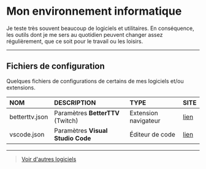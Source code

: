# Mon environnement informatique

Je teste très souvent beaucoup de logiciels et utilitaires. En conséquence, les outils dont je me sers au quotidien peuvent changer assez régulièrement, que ce soit pour le travail ou les loisirs.

---

## Fichiers de configuration

Quelques fichiers de configurations de certains de mes logiciels et/ou extensions.

|NOM|DESCRIPTION|TYPE|SITE|
|:--|:--|:--|:--|
|betterttv.json|Paramètres **BetterTTV** (Twitch)|Extension navigateur|[lien](https://betterttv.com)|
|vscode.json|Paramètres **Visual Studio Code**|Éditeur de code|[lien](https://code.visualstudio.com)|

---

> [Voir d'autres logiciels](https://github.com/jasonchampagne/FindMySoftware)
